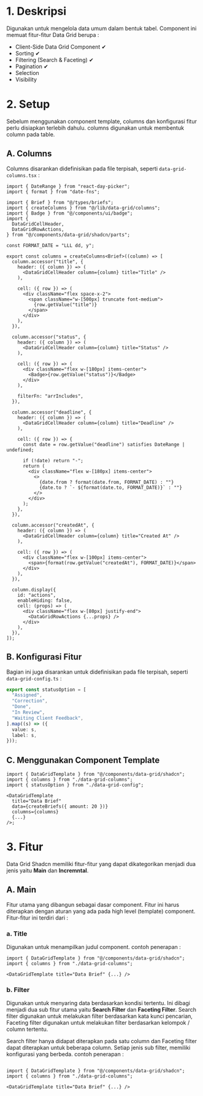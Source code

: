 # 1. Deskripsi

Digunakan untuk mengelola data umum dalam bentuk tabel. Component ini memuat fitur-fitur Data Grid berupa :

- Client-Side Data Grid Component ✔
- Sorting ✔
- Filtering (Search & Faceting) ✔
- Pagination ✔
- Selection
- Visibility

# 2. Setup

Sebelum menggunakan component template, columns dan konfigurasi fitur perlu disiapkan terlebih dahulu. columns digunakan untuk membentuk column pada table.

## A. Columns

Columns disarankan didefinisikan pada file terpisah, seperti `data-grid-columns.tsx` :

```tsx
import { DateRange } from "react-day-picker";
import { format } from "date-fns";

import { Brief } from "@/types/briefs";
import { createColumns } from "@/lib/data-grid/columns";
import { Badge } from "@/components/ui/badge";
import {
  DataGridCellHeader,
  DataGridRowActions,
} from "@/components/data-grid/shadcn/parts";

const FORMAT_DATE = "LLL dd, y";

export const columns = createColumns<Brief>((column) => [
  column.accessor("title", {
    header: ({ column }) => (
      <DataGridCellHeader column={column} title="Title" />
    ),

    cell: ({ row }) => (
      <div className="flex space-x-2">
        <span className="w-[500px] truncate font-medium">
          {row.getValue("title")}
        </span>
      </div>
    ),
  }),

  column.accessor("status", {
    header: ({ column }) => (
      <DataGridCellHeader column={column} title="Status" />
    ),

    cell: ({ row }) => (
      <div className="flex w-[180px] items-center">
        <Badge>{row.getValue("status")}</Badge>
      </div>
    ),

    filterFn: "arrIncludes",
  }),

  column.accessor("deadline", {
    header: ({ column }) => (
      <DataGridCellHeader column={column} title="Deadline" />
    ),

    cell: ({ row }) => {
      const date = row.getValue("deadline") satisfies DateRange | undefined;

      if (!date) return "-";
      return (
        <div className="flex w-[180px] items-center">
          <>
            {date.from ? format(date.from, FORMAT_DATE) : ""}
            {date.to ? `- ${format(date.to, FORMAT_DATE)}` : ""}
          </>
        </div>
      );
    },
  }),

  column.accessor("createdAt", {
    header: ({ column }) => (
      <DataGridCellHeader column={column} title="Created At" />
    ),

    cell: ({ row }) => (
      <div className="flex w-[100px] items-center">
        <span>{format(row.getValue("createdAt"), FORMAT_DATE)}</span>
      </div>
    ),
  }),

  column.display({
    id: "actions",
    enableHiding: false,
    cell: (props) => (
      <div className="flex w-[80px] justify-end">
        <DataGridRowActions {...props} />
      </div>
    ),
  }),
]);
```

## B. Konfigurasi Fitur

Bagian ini juga disarankan untuk didefinisikan pada file terpisah, seperti `data-grid-config.ts` :

```ts
export const statusOption = [
  "Assigned",
  "Correction",
  "Done",
  "In Review",
  "Waiting Client Feedback",
].map((s) => ({
  value: s,
  label: s,
}));
```

## C. Menggunakan Component Template

```tsx
import { DataGridTemplate } from "@/components/data-grid/shadcn";
import { columns } from "./data-grid-columns";
import { statusOption } from "./data-grid-config";

<DataGridTemplate
  title="Data Brief"
  data={createBriefs({ amount: 20 })}
  columns={columns}
  {...}
/>;
```

# 3. Fitur

Data Grid Shadcn memiliki fitur-fitur yang dapat dikategorikan menjadi dua jenis yaitu **Main** dan **Incremntal**.

## A. Main

Fitur utama yang dibangun sebagai dasar component. Fitur ini harus diterapkan dengan aturan yang ada pada high level (template) component. Fitur-fitur ini terdiri dari :

### a. Title

Digunakan untuk menampilkan judul component. contoh penerapan :

```tsx
import { DataGridTemplate } from "@/components/data-grid/shadcn";
import { columns } from "./data-grid-columns";

<DataGridTemplate title="Data Brief" {...} />
```

### b. Filter

Digunakan untuk menyaring data berdasarkan kondisi tertentu. Ini dibagi menjadi dua sub fitur utama yaitu **Search Filter** dan **Faceting Filter**. Search filter digunakan untuk melakukan filter berdasarkan kata kunci pencarian, Faceting filter digunakan untuk melakukan filter berdasarkan kelompok / column tertentu.

Search filter hanya didapat diterapkan pada satu column dan Faceting filter dapat diterapkan untuk beberapa column. Setiap jenis sub filter, memiliki konfigurasi yang berbeda. contoh penerapan :

```tsx

import { DataGridTemplate } from "@/components/data-grid/shadcn";
import { columns } from "./data-grid-columns";

<DataGridTemplate title="Data Brief" {...} />

```
